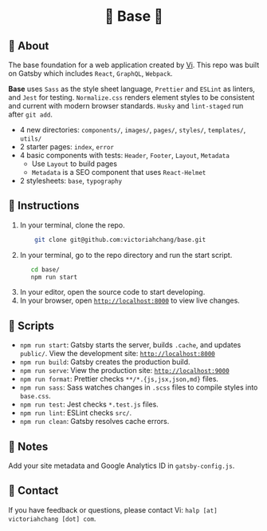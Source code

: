 <h1 align='center'>🌱 Base 🌱</h1>

## 🤔 About

The base foundation for a web application created by [Vi](https://www.github.com/victoriahchang). This repo was built on Gatsby which includes `React`, `GraphQL`, `Webpack`.

**Base** uses `Sass` as the style sheet language, `Prettier` and `ESLint` as linters, and `Jest` for testing. `Normalize.css` renders element styles to be consistent and current with modern browser standards. `Husky` and `lint-staged` run after `git add`.

- 4 new directories: `components/`, `images/`, `pages/`, `styles/`, `templates/`, `utils/`
- 2 starter pages: `index`, `error`
- 4 basic components with tests: `Header`, `Footer`, `Layout`, `Metadata`
    - Use `Layout` to build pages
    - `Metadata` is a SEO component that uses `React-Helmet`
- 2 stylesheets: `base`, `typography`

## 🤖 Instructions

1. In your terminal, clone the repo.
    ```sh
        git clone git@github.com:victoriahchang/base.git
    ```
2. In your terminal, go to the repo directory and run the start script.
     ```sh
        cd base/
        npm run start
    ```
3. In your editor, open the source code to start developing.
4. In your browser, open [`http://localhost:8000`](http://localhost:8000) to view live changes.

## 🚀 Scripts

- `npm run start`: Gatsby starts the server, builds `.cache`, and updates `public/`. View the development site: [`http://localhost:8000`](http://localhost:8000)
- `npm run build`: Gatsby creates the production build.
- `npm run serve`: View the production site: [`http://localhost:9000`](http://localhost:9000)
- `npm run format`: Prettier checks `**/*.{js,jsx,json,md}` files.
- `npm run sass`: Sass watches changes in `.scss` files to compile styles into `base.css`.
- `npm run test`: Jest checks `*.test.js` files.
- `npm run lint`: ESLint checks `src/`.
- `npm run clean`: Gatsby resolves cache errors.

## 📓 Notes
Add your site metadata and Google Analytics ID in `gatsby-config.js`.

## 💌 Contact
If you have feedback or questions, please contact Vi: `halp [at] victoriahchang [dot] com`.